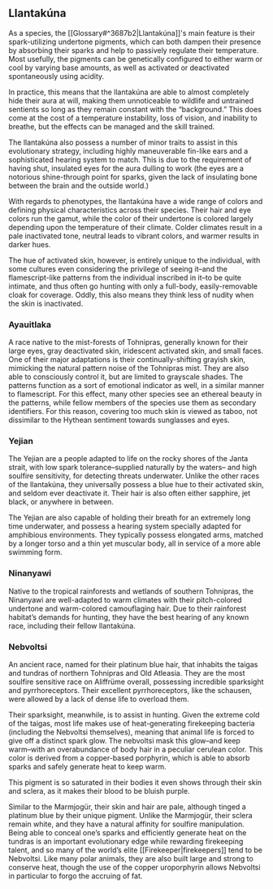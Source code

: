 ## Llantakúna

As a species, the [[Glossary#^3687b2|Llantakúna]]'s main feature is their spark-utilizing undertone pigments, which can both dampen their presence by absorbing their sparks and help to passively regulate their temperature. Most usefully, the pigments can be genetically configured to either warm or cool by varying base amounts, as well as activated or deactivated spontaneously using acidity.

In practice, this means that the llantakúna are able to almost completely hide their aura at will, making them unnoticeable to wildlife and untrained sentients so long as they remain constant with the “background.” This does come at the cost of a temperature instability, loss of vision, and inability to breathe, but the effects can be managed and the skill trained.

The llantakúna also possess a number of minor traits to assist in this evolutionary strategy, including highly maneuverable fin-like ears and a sophisticated hearing system to match. This is due to the requirement of having shut, insulated eyes for the aura dulling to work (the eyes are a notorious shine-through point for sparks, given the lack of insulating bone between the brain and the outside world.)  

With regards to phenotypes, the llantakúna have a wide range of colors and defining physical characteristics across their species. Their hair and eye colors run the gamut, while the color of their undertone is colored largely depending upon the temperature of their climate. Colder climates result in a pale inactivated tone, neutral leads to vibrant colors, and warmer results in darker hues.

The hue of activated skin, however, is entirely unique to the individual, with some cultures even considering the privilege of seeing it–and the flamescript-like patterns from the individual inscribed in it–to be quite intimate, and thus often go hunting with only a full-body, easily-removable cloak for coverage. Oddly, this also means they think less of nudity when the skin is inactivated.

### Ayauitlaka

A race native to the mist-forests of Tohnipras, generally known for their large eyes, gray deactivated skin, iridescent activated skin, and small faces.  
One of their major adaptations is their continually-shifting grayish skin, mimicking the natural pattern noise of the Tohnipras mist. They are also able to consciously control it, but are limited to grayscale shades. The patterns function as a sort of emotional indicator as well, in a similar manner to flamescript. For this effect, many other species see an ethereal beauty in the patterns, while fellow members of the species use them as secondary identifiers. For this reason, covering too much skin is viewed as taboo, not dissimilar to the Hythean sentiment towards sunglasses and eyes.

### Yejian

The Yejian are a people adapted to life on the rocky shores of the Janta strait, with low spark tolerance–supplied naturally by the waters– and high soulfire sensitivity, for detecting threats underwater. Unlike the other races of the llantakúna, they universally possess a blue hue to their activated skin, and seldom ever deactivate it. Their hair is also often either sapphire, jet black, or anywhere in between.  

The Yejian are also capable of holding their breath for an extremely long time underwater, and possess a hearing system specially adapted for amphibious environments. They typically possess elongated arms, matched by a longer torso and a thin yet muscular body, all in service of a more able swimming form.

### Ninanyawi

Native to the tropical rainforests and wetlands of southern Tohnipras, the Ninanyawi are well-adapted to warm climates with their pitch-colored undertone and warm-colored camouflaging hair. Due to their rainforest habitat’s demands for hunting, they have the best hearing of any known race, including their fellow llantakúna.

### Nebvoltsi

An ancient race, named for their platinum blue hair, that inhabits the taigas and tundras of northern Tohnipras and Old Atleasia. They are the most soulfire sensitive race on Aliffrüme overall, possessing incredible sparksight and pyrrhoreceptors. Their excellent pyrrhoreceptors, like the schausen, were allowed by a lack of dense life to overload them.   

Their sparksight, meanwhile, is to assist in hunting. Given the extreme cold of the taigas, most life makes use of heat-generating firekeeping bacteria (including the Nebvoltsi themselves), meaning that animal life is forced to give off a distinct spark glow. The nebvoltsi mask this glow–and keep warm–with an overabundance of body hair in a peculiar cerulean color. This color is derived from a copper-based porphyrin, which is able to absorb sparks and safely generate heat to keep warm.

This pigment is so saturated in their bodies it even shows through their skin and sclera, as it makes their blood to be bluish purple.  

Similar to the Marmjogür, their skin and hair are pale, although tinged a platinum blue by their unique pigment. Unlike the Marmjogür, their sclera remain white, and they have a natural affinity for soulfire manipulation. Being able to conceal one’s sparks and efficiently generate heat on the tundras is an important evolutionary edge while rewarding firekeeping talent, and so many of the world’s elite [[Firekeeper|firekeepers]] tend to be Nebvoltsi. Like many polar animals, they are also built large and strong to conserve heat, though the use of the copper uroporphyrin allows Nebvoltsi in particular to forgo the accruing of fat.

